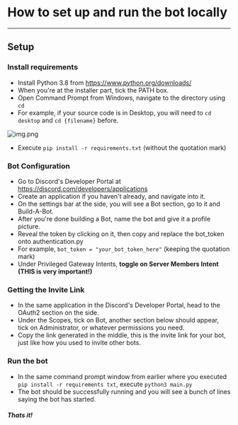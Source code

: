 # How to set up and run the bot locally
<hr>

## Setup
### Install requirements 
* Install Python 3.8 from https://www.python.org/downloads/
* When you're at the installer part, tick the PATH box. 
* Open Command Prompt from Windows, navigate to the directory using ``cd``
* For example, if your source code is in Desktop, you will need to ``cd desktop`` and ``cd {filename}`` before.
  
![img.png](img.png)
* Execute ``pip install -r requirements.txt`` (without the quotation mark)

### Bot Configuration
* Go to Discord's Developer Portal at https://discord.com/developers/applications
* Create an application if you haven't already, and navigate into it.
* On the settings bar at the side, you will see a Bot section, go to it and Build-A-Bot.
* After you're done building a Bot, name the bot and give it a profile picture.
* Reveal the token by clicking on it, then copy and replace the bot_token onto authentication.py
* For example, ``bot_token = "your_bot_token_here"`` (keeping the quotation mark)
* Under Privileged Gateway Intents, **toggle on Server Members Intent (THIS is very important!)**

### Getting the Invite Link

* In the same application in the Discord's Developer Portal, head to the OAuth2 section on the side.
* Under the Scopes, tick on Bot, another section below should appear, tick on Administrator, or whatever permissions you need.
* Copy the link generated in the middle, this is the invite link for your bot, just like how you used to invite other bots.

### Run the bot
* In the same command prompt window from earlier where you executed ``pip install -r requirements txt``, execute ``python3 main.py`` 
* The bot should be successfully running and you will see a bunch of lines saying the bot has started.

##### Thats it!

